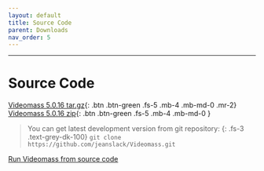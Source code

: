 ```yaml
---
layout: default
title: Source Code
parent: Downloads
nav_order: 5
---
```


---
  
# Source Code

[Videomass 5.0.16 tar.gz](https://github.com/jeanslack/Videomass/archive/refs/tags/v5.0.16.tar.gz){: .btn .btn-green .fs-5 .mb-4 .mb-md-0 .mr-2}
[Videomass 5.0.16 zip](https://github.com/jeanslack/Videomass/archive/refs/tags/v5.0.16.zip){: .btn .btn-green .fs-5 .mb-4 .mb-md-0 }

> You can get latest development version from git repository:
{: .fs-3 .text-grey-dk-100}
`git clone https://github.com/jeanslack/Videomass.git`

[Run Videomass from source code](https://github.com/jeanslack/Videomass/wiki/Run-Videomass-from-source-code) 
